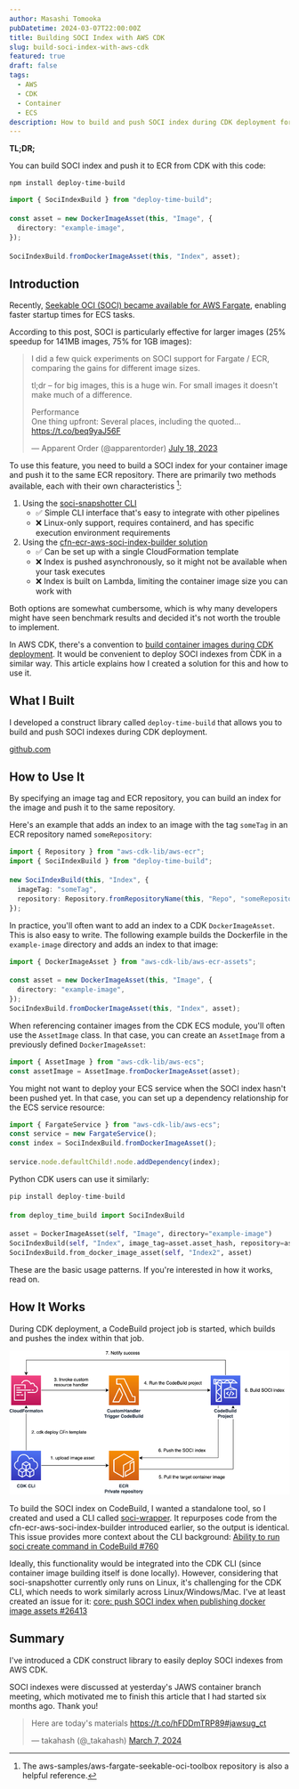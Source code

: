 ```yaml
---
author: Masashi Tomooka
pubDatetime: 2024-03-07T22:00:00Z
title: Building SOCI Index with AWS CDK
slug: build-soci-index-with-aws-cdk
featured: true
draft: false
tags:
  - AWS
  - CDK
  - Container
  - ECS
description: How to build and push SOCI index during CDK deployment for faster container startup times.
---
```


**TL;DR;**

You can build SOCI index and push it to ECR from CDK with this code:

```
npm install deploy-time-build
```

```typescript
import { SociIndexBuild } from "deploy-time-build";

const asset = new DockerImageAsset(this, "Image", {
  directory: "example-image",
});

SociIndexBuild.fromDockerImageAsset(this, "Index", asset);
```

## Introduction

Recently, [Seekable OCI (SOCI) became available for AWS Fargate](https://aws.amazon.com/jp/about-aws/whats-new/2022/09/introducing-seekable-oci-lazy-loading-container-images/), enabling faster startup times for ECS tasks.

According to this post, SOCI is particularly effective for larger images (25% speedup for 141MB images, 75% for 1GB images):

> I did a few quick experiments on SOCI support for Fargate / ECR, comparing the gains for different image sizes.
>
> tl;dr – for big images, this is a huge win. For small images it doesn't make much of a difference.
>
> Performance  
> One thing upfront: Several places, including the quoted… <https://t.co/beq9yaJ56F>
>
> — Apparent Order (@apparentorder) [July 18, 2023](https://twitter.com/apparentorder/status/1681321222225928193?ref_src=twsrc%5Etfw)

To use this feature, you need to build a SOCI index for your container image and push it to the same ECR repository. There are primarily two methods available, each with their own characteristics [^1]:

1. Using the [soci-snapshotter CLI](https://github.com/awslabs/soci-snapshotter)
   - ✅ Simple CLI interface that's easy to integrate with other pipelines
   - ❌ Linux-only support, requires containerd, and has specific execution environment requirements
2. Using the [cfn-ecr-aws-soci-index-builder solution](https://aws-ia.github.io/cfn-ecr-aws-soci-index-builder/)
   - ✅ Can be set up with a single CloudFormation template
   - ❌ Index is pushed asynchronously, so it might not be available when your task executes
   - ❌ Index is built on Lambda, limiting the container image size you can work with

Both options are somewhat cumbersome, which is why many developers might have seen benchmark results and decided it's not worth the trouble to implement.

In AWS CDK, there's a convention to [build container images during CDK deployment](https://docs.aws.amazon.com/cdk/api/v2/docs/aws-cdk-lib.aws_ecr_assets.DockerImageAsset.html). It would be convenient to deploy SOCI indexes from CDK in a similar way. This article explains how I created a solution for this and how to use it.

## What I Built

I developed a construct library called `deploy-time-build` that allows you to build and push SOCI indexes during CDK deployment.

[github.com](https://github.com/tmokmss/deploy-time-build)

## How to Use It

By specifying an image tag and ECR repository, you can build an index for the image and push it to the same repository.

Here's an example that adds an index to an image with the tag `someTag` in an ECR repository named `someRepository`:

```typescript
import { Repository } from "aws-cdk-lib/aws-ecr";
import { SociIndexBuild } from "deploy-time-build";

new SociIndexBuild(this, "Index", {
  imageTag: "someTag",
  repository: Repository.fromRepositoryName(this, "Repo", "someRepository"),
});
```

In practice, you'll often want to add an index to a CDK `DockerImageAsset`. This is also easy to write. The following example builds the Dockerfile in the `example-image` directory and adds an index to that image:

```typescript
import { DockerImageAsset } from "aws-cdk-lib/aws-ecr-assets";

const asset = new DockerImageAsset(this, "Image", {
  directory: "example-image",
});
SociIndexBuild.fromDockerImageAsset(this, "Index", asset);
```

When referencing container images from the CDK ECS module, you'll often use the `AssetImage` class. In that case, you can create an `AssetImage` from a previously defined `DockerImageAsset`:

```typescript
import { AssetImage } from "aws-cdk-lib/aws-ecs";
const assetImage = AssetImage.fromDockerImageAsset(asset);
```

You might not want to deploy your ECS service when the SOCI index hasn't been pushed yet. In that case, you can set up a dependency relationship for the ECS service resource:

```typescript
import { FargateService } from "aws-cdk-lib/aws-ecs";
const service = new FargateService();
const index = SociIndexBuild.fromDockerImageAsset();

service.node.defaultChild!.node.addDependency(index);
```

Python CDK users can use it similarly:

```python
pip install deploy-time-build

from deploy_time_build import SociIndexBuild

asset = DockerImageAsset(self, "Image", directory="example-image")
SociIndexBuild(self, "Index", image_tag=asset.asset_hash, repository=asset.repository)
SociIndexBuild.from_docker_image_asset(self, "Index2", asset)
```

These are the basic usage patterns. If you're interested in how it works, read on.

## How It Works

During CDK deployment, a CodeBuild project job is started, which builds and pushes the index within that job.

![Diagram showing the SOCI index build process](./images/diagram.png)

To build the SOCI index on CodeBuild, I wanted a standalone tool, so I created and used a CLI called [soci-wrapper](https://github.com/tmokmss/soci-wrapper). It repurposes code from the cfn-ecr-aws-soci-index-builder introduced earlier, so the output is identical.
This issue provides more context about the CLI background: [Ability to run soci create command in CodeBuild #760](https://github.com/awslabs/soci-snapshotter/issues/760)

Ideally, this functionality would be integrated into the CDK CLI (since container image building itself is done locally). However, considering that soci-snapshotter currently only runs on Linux, it's challenging for the CDK CLI, which needs to work similarly across Linux/Windows/Mac. I've at least created an issue for it: [core: push SOCI index when publishing docker image assets #26413](https://github.com/aws/aws-cdk/issues/26413)

## Summary

I've introduced a CDK construct library to easily deploy SOCI indexes from AWS CDK.

SOCI indexes were discussed at yesterday's JAWS container branch meeting, which motivated me to finish this article that I had started six months ago. Thank you!

> Here are today's materials <https://t.co/hFDDmTRP89>[#jawsug_ct](https://twitter.com/hashtag/jawsug_ct?src=hash&ref_src=twsrc%5Etfw)
>
> — takahash (@\_takahash) [March 7, 2024](https://twitter.com/_takahash/status/1765693886956220593?ref_src=twsrc%5Etfw)

[^1]: The aws-samples/aws-fargate-seekable-oci-toolbox repository is also a helpful reference.
